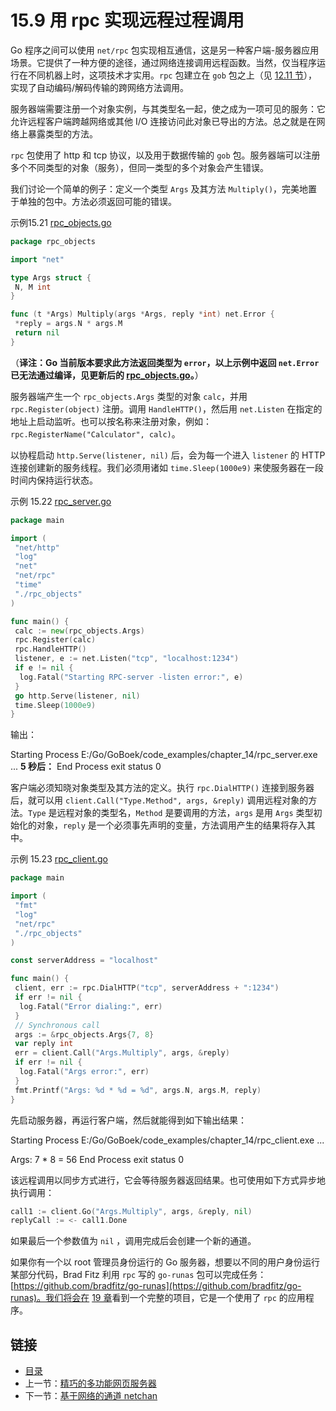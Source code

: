 # 15.9 用 rpc 实现远程过程调用

Go 程序之间可以使用 `net/rpc` 包实现相互通信，这是另一种客户端-服务器应用场景。它提供了一种方便的途径，通过网络连接调用远程函数。当然，仅当程序运行在不同机器上时，这项技术才实用。`rpc` 包建立在 `gob` 包之上（见 [12.11 节](12.11.md)），实现了自动编码/解码传输的跨网络方法调用。

服务器端需要注册一个对象实例，与其类型名一起，使之成为一项可见的服务：它允许远程客户端跨越网络或其他 I/O 连接访问此对象已导出的方法。总之就是在网络上暴露类型的方法。

`rpc` 包使用了 http 和 tcp 协议，以及用于数据传输的 `gob` 包。服务器端可以注册多个不同类型的对象（服务），但同一类型的多个对象会产生错误。

我们讨论一个简单的例子：定义一个类型 `Args` 及其方法 `Multiply()`，完美地置于单独的包中。方法必须返回可能的错误。

示例15.21 [rpc_objects.go](examples/chapter_15/rpc/rpc_objects.go)

```go
package rpc_objects

import "net"

type Args struct {
 N, M int
}

func (t *Args) Multiply(args *Args, reply *int) net.Error {
 *reply = args.N * args.M
 return nil
}
```

（**译注：Go 当前版本要求此方法返回类型为 `error`，以上示例中返回 `net.Error` 已无法通过编译，见更新后的 [rpc_objects.go](examples/chapter_15/rpc_updated/rpc_objects/rpc_objects.go)。**）

服务器端产生一个 `rpc_objects.Args` 类型的对象 `calc`，并用 `rpc.Register(object)` 注册。调用 `HandleHTTP()`，然后用 `net.Listen` 在指定的地址上启动监听。也可以按名称来注册对象，例如：`rpc.RegisterName("Calculator", calc)`。

以协程启动 `http.Serve(listener, nil)` 后，会为每一个进入 `listener` 的 HTTP 连接创建新的服务线程。我们必须用诸如 `time.Sleep(1000e9)` 来使服务器在一段时间内保持运行状态。

示例 15.22 [rpc_server.go](examples/chapter_15/rpc/rpc_server.go)

```go
package main

import (
 "net/http"
 "log"
 "net"
 "net/rpc"
 "time"
 "./rpc_objects"
)

func main() {
 calc := new(rpc_objects.Args)
 rpc.Register(calc)
 rpc.HandleHTTP()
 listener, e := net.Listen("tcp", "localhost:1234")
 if e != nil {
  log.Fatal("Starting RPC-server -listen error:", e)
 }
 go http.Serve(listener, nil)
 time.Sleep(1000e9)
}
```

输出：

 Starting Process E:/Go/GoBoek/code_examples/chapter_14/rpc_server.exe ...
 **5 秒后：**
 End Process exit status 0

客户端必须知晓对象类型及其方法的定义。执行 `rpc.DialHTTP()` 连接到服务器后，就可以用 `client.Call("Type.Method", args, &reply)` 调用远程对象的方法。`Type` 是远程对象的类型名，`Method` 是要调用的方法，`args` 是用 `Args` 类型初始化的对象，`reply` 是一个必须事先声明的变量，方法调用产生的结果将存入其中。

示例 15.23 [rpc_client.go](examples/chapter_15/rpc/rpc_client.go)

```go
package main

import (
 "fmt"
 "log"
 "net/rpc"
 "./rpc_objects"
)

const serverAddress = "localhost"

func main() {
 client, err := rpc.DialHTTP("tcp", serverAddress + ":1234")
 if err != nil {
  log.Fatal("Error dialing:", err)
 }
 // Synchronous call
 args := &rpc_objects.Args{7, 8}
 var reply int
 err = client.Call("Args.Multiply", args, &reply)
 if err != nil {
  log.Fatal("Args error:", err)
 }
 fmt.Printf("Args: %d * %d = %d", args.N, args.M, reply)
}
```

先启动服务器，再运行客户端，然后就能得到如下输出结果：

 Starting Process E:/Go/GoBoek/code_examples/chapter_14/rpc_client.exe ...

 Args: 7 * 8 = 56
 End Process exit status 0

该远程调用以同步方式进行，它会等待服务器返回结果。也可使用如下方式异步地执行调用：

```go
call1 := client.Go("Args.Multiply", args, &reply, nil)
replyCall := <- call1.Done
```

如果最后一个参数值为 `nil` ，调用完成后会创建一个新的通道。

如果你有一个以 root 管理员身份运行的 Go 服务器，想要以不同的用户身份运行某部分代码，Brad Fitz 利用 `rpc` 写的 `go-runas` 包可以完成任务：[https://github.com/bradfitz/go-runas](https://github.com/bradfitz/go-runas)。我们将会在 [19 章](19.0.md)看到一个完整的项目，它是一个使用了 `rpc` 的应用程序。

## 链接

- [目录](getting-started.md)
- 上一节：[精巧的多功能网页服务器](15.8.md)
- 下一节：[基于网络的通道 netchan](15.10.md)
